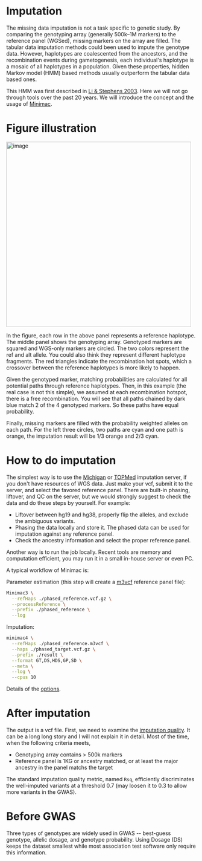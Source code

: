 # Imputation

The missing data imputation is not a task specific to genetic study. 
By comparing the genotyping array (generally 500k–1M markers) to the reference panel (WGSed), missing markers on the array are filled. 
The tabular data imputation methods could been used to impute the genotype data.
However, haplotypes are coalescented from the ancestors, and the recombination events during gametogenesis, 
each individual's haplotype is a mosaic of all haplotypes in a population.
Given these properties, hidden Markov model (HMM) based methods usually outperform the tabular data based ones.

This HMM was first described in [Li & Stephens 2003](https://academic.oup.com/genetics/article/165/4/2213/6050566). 
Here we will not go through tools over the past 20 years. 
We will introduce the concept and the usage of [Minimac](https://www.nature.com/articles/ng.3656).

# Figure illustration

<img width="490" alt="image" src="https://github.com/Cloufield/GWASTutorial/assets/84720165/afff6f31-6a97-4ed2-975e-6f795a39b440">

In the figure, each row in the above panel represents a reference haplotype. The middle panel shows the genotyping array. 
Genotyped markers are squared and WGS-only markers are circled. The two colors represent the ref and alt allele. 
You could also think they represent different haplotype fragments. The red triangles indicate the recombination hot spots, 
which a crossover between the reference haplotypes is more likely to happen.

Given the genotyped marker, matching probabilities are calculated for all potential paths through reference haplotypes. 
Then, in this example (the real case is not this simple), we assumed at each recombination hotspot, there is a free recombination. 
You will see that all paths chained by dark blue match 2 of the 4 genotyped markers. So these paths have equal probability.

Finally, missing markers are filled with the probability weighted alleles on each path. For the left three circles, 
two paths are cyan and one path is orange, the imputation result will be 1/3 orange and 2/3 cyan.

# How to do imputation

The simplest way is to use the [Michigan](https://imputationserver.sph.umich.edu/index.html#!) or [TOPMed](https://imputation.biodatacatalyst.nhlbi.nih.gov/#!) imputation server, 
if you don't have resources of WGS data.
Just make your vcf, submit it to the server, and select the favored reference panel. There are built-in phasing, liftover, and QC on the server, 
but we would strongly suggest to check the data and do these steps by yourself. For example:

- Liftover between hg19 and hg38, properly flip the alleles, and exclude the ambiguous variants.
- Phasing the data locally and store it. The phased data can be used for imputation against any reference panel.
- Check the ancestry information and select the proper reference panel.

Another way is to run the job locally. Recent tools are memory and computation efficient, you may run it in a small in-house server or even PC.

A typical workflow of Minimac is:

Parameter estimation (this step will create a [m3vcf](https://genome.sph.umich.edu/wiki/M3VCF_Files) reference panel file):

```sh
Minimac3 \
  --refHaps ./phased_reference.vcf.gz \
  --processReference \
  --prefix ./phased_reference \
  --log
```

Imputation:

```sh
minimac4 \
  --refHaps ./phased_reference.m3vcf \
  --haps ./phased_target.vcf.gz \
  --prefix ./result \
  --format GT,DS,HDS,GP,SD \
  --meta \
  --log \
  --cpus 10
```

Details of the [options](https://genome.sph.umich.edu/wiki/Minimac4_Documentation).

# After imputation

The output is a vcf file. First, we need to examine the [imputation quality](https://www.biorxiv.org/content/10.1101/2023.05.30.542466v1). 
It can be a long long story and I will not explain it in detail. Most of the time, 
when the following criteria meets, 

- Genotyping array contains > 500k markers
- Reference panel is 1KG or ancestry matched, or at least the major ancestry in the panel matchs the target

The standard imputation quality metric, named `Rsq`, efficiently discriminates the well-imputed variants at a threshold 0.7 
(may loosen it to 0.3 to allow more variants in the GWAS).

# Before GWAS

Three types of genotypes are widely used in GWAS -- best-guess genotype, allelic dosage, and genotype probability. 
Using Dosage (DS) keeps the dataset smallest while most association test software only require this information.













